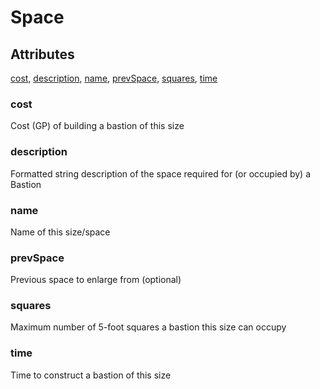 # Space


## Attributes

[cost](#cost), [description](#description), [name](#name), [prevSpace](#prevspace), [squares](#squares), [time](#time)


### cost

Cost (GP) of building a bastion of this size

### description

Formatted string description of the space required for (or occupied by) a Bastion

### name

Name of this size/space

### prevSpace

Previous space to enlarge from (optional)

### squares

Maximum number of 5-foot squares a bastion this size can occupy

### time

Time to construct a bastion of this size
